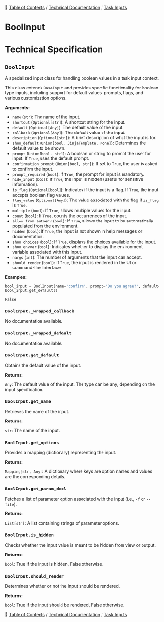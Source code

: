 🔖 [Table of Contents](../../README.md) / [Technical Documentation](../README.md) / [Task Inputs](README.md)

# BoolInput

# Technical Specification

<!--start-doc-->
## `BoolInput`

A specialized input class for handling boolean values in a task input context.

This class extends `BaseInput` and provides specific functionality for boolean type inputs,
including support for default values, prompts, flags, and various customization options.

__Arguments:__

- `name` (`str`): The name of the input.
- `shortcut` (`Optional[str]`): A shortcut string for the input.
- `default` (`Optional[Any]`): The default value of the input.
- `callback` (`Optional[Any]`): The default value of the input.
- `description` (`Optional[str]`): A brief description of what the input is for.
- `show_default` (`Union[bool, JinjaTemplate, None]`): Determines the default value to be shown.
- `prompt` (`Union[bool, str]`): A boolean or string to prompt the user for input. If `True`, uses the default prompt.
- `confirmation_prompt` (`Union[bool, str]`): If set to `True`, the user is asked to confirm the input.
- `prompt_required` (`bool`): If `True`, the prompt for input is mandatory.
- `hide_input` (`bool`): If `True`, the input is hidden (useful for sensitive information).
- `is_flag` (`Optional[bool]`): Indicates if the input is a flag. If `True`, the input accepts boolean flag values.
- `flag_value` (`Optional[Any]`): The value associated with the flag if `is_flag` is `True`.
- `multiple` (`bool`): If `True`, allows multiple values for the input.
- `count` (`bool`): If `True`, counts the occurrences of the input.
- `allow_from_autoenv` (`bool`): If `True`, allows the input to be automatically populated from the environment.
- `hidden` (`bool`): If `True`, the input is not shown in help messages or documentation.
- `show_choices` (`bool`): If `True`, displays the choices available for the input.
- `show_envvar` (`bool`): Indicates whether to display the environment variable associated with this input.
- `nargs` (`int`): The number of arguments that the input can accept.
- `should_render` (`bool`): If `True`, the input is rendered in the UI or command-line interface.

__Examples:__

```python
bool_input = BoolInput(name='confirm', prompt='Do you agree?', default=False)
bool_input.get_default()
```

```
False
```


### `BoolInput._wrapped_callback`

No documentation available.


### `BoolInput._wrapped_default`

No documentation available.


### `BoolInput.get_default`

Obtains the default value of the input.

__Returns:__

`Any`: The default value of the input. The type can be any, depending on the input specification.

### `BoolInput.get_name`

Retrieves the name of the input.

__Returns:__

`str`: The name of the input.

### `BoolInput.get_options`

Provides a mapping (dictionary) representing the input.

__Returns:__

`Mapping[str, Any]`: A dictionary where keys are option names and values are the corresponding details.

### `BoolInput.get_param_decl`

Fetches a list of parameter option associated with the input (i.e., `-f` or `--file`).

__Returns:__

`List[str]`: A list containing strings of parameter options.

### `BoolInput.is_hidden`

Checks whether the input value is meant to be hidden from view or output.

__Returns:__

`bool`: True if the input is hidden, False otherwise.

### `BoolInput.should_render`

Determines whether or not the input should be rendered.

__Returns:__

`bool`: True if the input should be rendered, False otherwise.

<!--end-doc-->

🔖 [Table of Contents](../../README.md) / [Technical Documentation](../README.md) / [Task Inputs](README.md)
